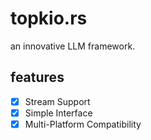 # topkio.rs

an innovative LLM framework.  

## features
- [x] Stream Support
- [x] Simple Interface
- [x] Multi-Platform Compatibility
